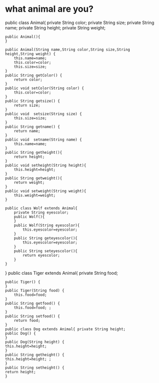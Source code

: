 # what animal are you?
public class Animal{
	private String color;
	private String size;
	private String name;
	private String height;
	private String weight;
	
	public Animal(){
	}
	
	public Animal(String name,String color,String size,String height,String weight) {
		this.name=name;
		this.color=color;
		this.size=size;
	}
	public String getColor() {
		return color;
	}
	public void setColor(String color) {
		this.color=color;
	}
	public String getsize() {
		return size;
	}
	public void  setsize(String size) {
		this.size=size;
	}
	public String getname() {
		return name;
	}
	public void  setname(String name) {
		this.name=name;
	}
	public String getheight(){
		return height;
	}
	public void setheight(String height){
		this.height=height;
	}
	public String getweight(){
		return weight;
	}
	public void setweight(String weight){
		this.weight=weight;
	}
	
	public class Wolf extends Animal{
		private String eyescolor;
		public Wolf(){
		}
		public Wolf(String eyescolor){
			this.eyescolor=eyescolor;
		}
		public String geteyescolor(){
			this.eyescolor=eyescolor;
		}
		public String seteyescolor(){
			return eyescolor;
		}
	}
}
public class Tiger extends Animal{
	private String food;
	
	public Tiger() {
	}
	public Tiger(String food) {
		this.food=food;
	}
	public String getfood() {
		this.food=food; ;
	}
	public String setfood() {
		return food;
	}
	public class Dog extends Animal{ private String height;
	public Dog() {
	}
	public Dog(String height) {
	this.height=height;
	}
	public String getheight() {
	this.height=height; ;
	}
	public String setheight() {
	return height;
	}

